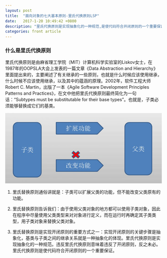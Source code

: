 ```yaml
---
layout: post
title:  "面向对象的七大基本原则-里氏代换原则LSP"
date:   2017-1-20 10:49:42 +0800
description: "里氏代换原则是实现抽象化的一种规范,是使代码符合开闭原则的一个重要保证"
categories: front article
---
```


### 什么是里氏代换原则 

里氏代换原则是由麻省理工学院（MIT）计算机科学实验室的Liskov女士，在1987年的OOPSLA大会上发表的一篇文章《Data Abstraction and Hierarchy》里面提出来的，主要阐述了有关继承的一些原则，也就是什么时候应该使用继承，什么时候不应该使用继承，以及其中的蕴涵的原理。2002年，软件工程大师Robert C. Martin，出版了一本《Agile Software Development Principles Patterns and Practices》，在文中他把里氏代换原则最终简化为一句话：“Subtypes must be substitutable for their base types”。也就是，子类必须能够替换成它们的基类。

![里氏替换原则](/images/Basic-principle/lsp.jpg)

1. 里氏替换原则通俗讲就是：子类可以扩展父类的功能，但不能改变父类原有的功能。

2. 里氏替换原则告诉我们：由于使用父类对象的地方都可以使用子类对象，因此在程序中尽量使用父类类型来对对象进行定义，而在运行时再确定其子类类型，用子类对象来替换父类对象。

3. 里氏替换原则是实现开闭原则的重要方式之一：实现开闭原则的关键步骤是抽象化，基类与子类之间的继承关系就是一种抽象化的体现。里氏代换原则是实现抽象化的一种规范。违反里氏代换原则意味着违反了开闭原则，反之未必。里氏代换原则是使代码符合开闭原则的一个重要保证。




